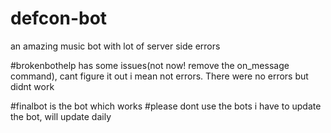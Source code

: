 # defcon-bot
an amazing music bot with lot of server side errors

#brokenbothelp has some issues(not now! remove the on_message command), cant figure it out i mean not errors. There were no errors but didnt work




#finalbot is the bot which works 
#please dont use the bots i have to update the bot, will update daily
